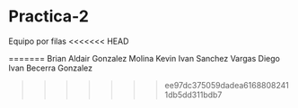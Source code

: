 # Practica-2
Equipo por filas
<<<<<<< HEAD

=======
Brian Aldair Gonzalez Molina
Kevin Ivan Sanchez Vargas
Diego Ivan Becerra Gonzalez
>>>>>>> ee97dc375059dadea61688082411db5dd311bdb7
